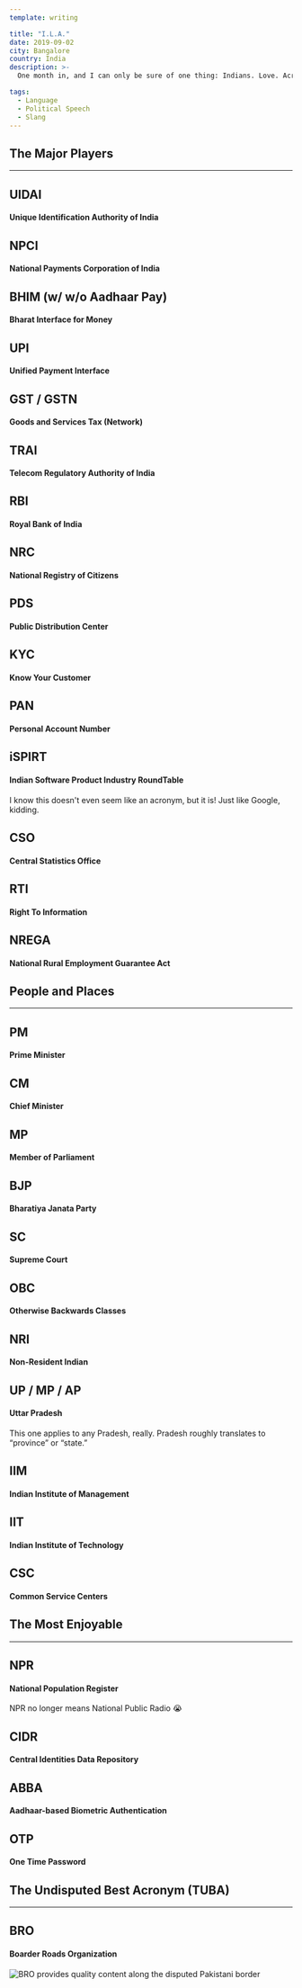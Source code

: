 ```yaml
---
template: writing

title: "I.L.A."
date: 2019-09-02
city: Bangalore
country: India
description: >-
  One month in, and I can only be sure of one thing: Indians. Love. Acronyms. Acronyms are ubiquitous here, even English text slang! So rather than just sit here and SMH, I decided I'd make a cheat sheet for you and me both.

tags:
  - Language
  - Political Speech
  - Slang
---
```


## **The Major Players**

---

## UIDAI

#### Unique Identification Authority of India

## NPCI

#### National Payments Corporation of India

## BHIM (w/ w/o Aadhaar Pay)

#### Bharat Interface for Money

## UPI

#### Unified Payment Interface

## GST / GSTN

#### Goods and Services Tax (Network)

## TRAI

#### Telecom Regulatory Authority of India

## RBI

#### Royal Bank of India

## NRC

#### National Registry of Citizens

## PDS

#### Public Distribution Center

## KYC

#### Know Your Customer

## PAN

#### Personal Account Number

## iSPIRT

#### Indian Software Product Industry RoundTable

I know this doesn't even seem like an acronym, but it is! Just like Google, kidding.

## CSO

#### Central Statistics Office

## RTI

#### Right To Information

## NREGA

#### National Rural Employment Guarantee Act 

## **People and Places**

---

## PM

#### Prime Minister

## CM

#### Chief Minister

## MP

#### Member of Parliament

## BJP

#### Bharatiya Janata Party

## SC

#### Supreme Court

## OBC

#### Otherwise Backwards Classes

## NRI

#### Non-Resident Indian

## UP / MP / AP

#### Uttar Pradesh

This one applies to any Pradesh, really. Pradesh roughly translates to “province” or “state.”

## IIM

#### Indian Institute of Management

## IIT

#### Indian Institute of Technology

## CSC

#### Common Service Centers

## **The Most Enjoyable**

---

## NPR

#### National Population Register

NPR no longer means National Public Radio 😭

## CIDR

#### Central Identities Data Repository

## ABBA

#### Aadhaar-based Biometric Authentication

## OTP

#### One Time Password

## **The Undisputed Best Acronym (TUBA)**

---

## BRO

#### Boarder Roads Organization

![BRO provides quality content along the disputed Pakistani border](../images/bro.jpg)
